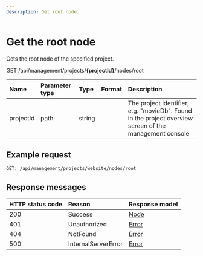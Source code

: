 ```yaml
---
description: Get root node.
---
```

# Get the root node

Gets the root node of the specified project.

<span class="label label--get">GET</span> /api/management/projects/**{projectId}**/nodes/root

| Name | Parameter type | Type | Format | Description |
| :- | :- | :- | :- | :- |
| projectId | path | string |  | The project identifier, e.g. "movieDb". Found in the project overview screen of the management console |

## Example request

```http
GET: /api/management/projects/website/nodes/root
```

## Response messages

| HTTP status code | Reason              | Response model                   |
|:-----------------|:--------------------|:---------------------------------|
| 200              | Success             | [Node](/model/node.md)           |
| 401              | Unauthorized        | [Error](/key-concepts/errors.md) |
| 404              | NotFound            | [Error](/key-concepts/errors.md) |
| 500              | InternalServerError | [Error](/key-concepts/errors.md) |